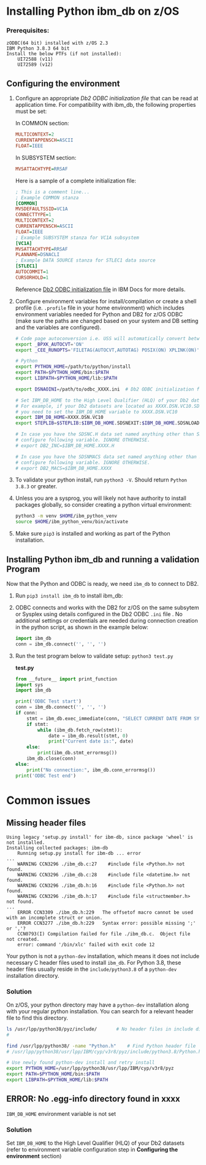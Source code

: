 # Installing Python ibm_db on z/OS

### Prerequisites:
	
	zODBC(64 bit) installed with z/OS 2.3
	IBM Python 3.8.3 64 bit
	Install the below PTFs (if not installed):
		UI72588 (v11)
		UI72589 (v12)

## Configuring the environment
1. Configure an appropriate _Db2 ODBC initialization file_ that can be read at application time. For compatibility with ibm_db, the following properties must be set:

    In COMMON section:

    ```ini
    MULTICONTEXT=2
    CURRENTAPPENSCH=ASCII
    FLOAT=IEEE
    ```

    In SUBSYSTEM section:

    ```ini
    MVSATTACHTYPE=RRSAF
    ```

    Here is a sample of a complete initialization file:

    ```ini
    ; This is a comment line...
    ; Example COMMON stanza
    [COMMON]
    MVSDEFAULTSSID=VC1A
    CONNECTTYPE=1
    MULTICONTEXT=2
    CURRENTAPPENSCH=ASCII
    FLOAT=IEEE
    ; Example SUBSYSTEM stanza for VC1A subsystem
    [VC1A]
    MVSATTACHTYPE=RRSAF
    PLANNAME=DSNACLI
    ; Example DATA SOURCE stanza for STLEC1 data source
    [STLEC1]
    AUTOCOMMIT=1
    CURSORHOLD=1
    ```

    Reference [Db2 ODBC initialization file](https://www.ibm.com/docs/en/db2-for-zos/12?topic=applications-db2-odbc-initialization-file) in IBM Docs for more details.

1. Configure environment variables for install/compilation or create a shell profile (i.e. `.profile` file in your home environment) which includes environment variables needed for Python and DB2 for z/OS ODBC (make sure the paths are changed based on your system and DB setting and the variables are configured).

	```sh
	# Code page autoconversion i.e. USS will automatically convert between ASCII and EBCDIC where needed.
	export _BPXK_AUTOCVT='ON'
	export _CEE_RUNOPTS='FILETAG(AUTOCVT,AUTOTAG) POSIX(ON) XPLINK(ON)'
	
	# Python
	export PYTHON_HOME=/path/to/python/install
	export PATH=$PYTHON_HOME/bin:$PATH
	export LIBPATH=$PYTHON_HOME/lib:$PATH
	
	export DSNAOINI=/path/to/odbc_XXXX.ini	# Db2 ODBC initialization file
	
	# Set IBM_DB_HOME to the High Level Qualifier (HLQ) of your Db2 datasets.
	# For example, if your Db2 datasets are located as XXXX.DSN.VC10.SDSNC.H and XXXX.DSN.VC10.SDSNMACS, 
	# you need to set the IBM_DB_HOME variable to XXXX.DSN.VC10
	export IBM_DB_HOME=XXXX.DSN.VC10
	export STEPLIB=$STEPLIB:$IBM_DB_HOME.SDSNEXIT:$IBM_DB_HOME.SDSNLOAD:$IBM_DB_HOME.SDSNLOD2
	
	# In case you have the SDSNC.H data set named anything other than SDSNC.H, i.e. non default behaviour, 
	# configure following variable. IGNORE OTHERWISE.
	# export DB2_INC=$IBM_DB_HOME.XXXX.H
	
	# In case you have the SDSNMACS data set named anything other than SDSNMACS, i.e. non default behaviour, 
	# configure following variable. IGNORE OTHERWISE.
	# export DB2_MACS=$IBM_DB_HOME.XXXX
	```
1. To validate your python install, run `python3 -V`. Should return `Python 3.8.3` or greater.
1. Unless you are a sysprog, you will likely not have authority to install packages globally, so consider creating a python virtual environment:
	```sh
	python3 -m venv $HOME/ibm_python_venv
	source $HOME/ibm_python_venv/bin/activate
	```
4. Make sure `pip3` is installed and working as part of the Python installation.


## Installing Python ibm_db and running a validation Program

Now that the Python and ODBC is ready, we need `ibm_db` to connect to DB2.

1. Run `pip3 install ibm_db` to install ibm_db: 
1. ODBC connects and works with the DB2 for z/OS on the same subsytem or Sysplex using details configured in the Db2 ODBC `.ini` file . No additional settings or credentials are needed during connection creation in the python script, as shown in the example below:
	```python
	import ibm_db
	conn = ibm_db.connect('', '', '')
	```
1. Run the test program below to validate setup: `python3 test.py`
	
	**test.py**

	```python
	from __future__ import print_function
	import sys
	import ibm_db

	print('ODBC Test start')
	conn = ibm_db.connect('', '', '')
	if conn:
		stmt = ibm_db.exec_immediate(conn, "SELECT CURRENT DATE FROM SYSIBM.SYSDUMMY1")
		if stmt:
			while (ibm_db.fetch_row(stmt)):
				date = ibm_db.result(stmt, 0)
				print("Current date is:", date)
		else:
			print(ibm_db.stmt_errormsg())
		ibm_db.close(conn)
	else:
		print("No connection:", ibm_db.conn_errormsg())
	print('ODBC Test end')
	```	

# Common issues
## Missing header files
```
Using legacy 'setup.py install' for ibm-db, since package 'wheel' is not installed.
Installing collected packages: ibm-db
    Running setup.py install for ibm-db ... error
...
    WARNING CCN3296 ./ibm_db.c:27    #include file <Python.h> not found.
    WARNING CCN3296 ./ibm_db.c:28    #include file <datetime.h> not found.
    WARNING CCN3296 ./ibm_db.h:16    #include file <Python.h> not found.
    WARNING CCN3296 ./ibm_db.h:17    #include file <structmember.h> not found.
...
    ERROR CCN3309 ./ibm_db.h:229   The offsetof macro cannot be used with an incomplete struct or union.
    ERROR CCN3277 ./ibm_db.h:229   Syntax error: possible missing ';' or ','?
    CCN0793(I) Compilation failed for file ./ibm_db.c.  Object file not created.
    error: command '/bin/xlc' failed with exit code 12
```
Your python is not a `python-dev` installation, which means it does not include necessary C header files used to install `ibm_db`. For Python 3.8, these header files usually reside in the `include/python3.8` of a `python-dev` installation directory.

### Solution
On z/OS, your python directory may have a `python-dev` installation along with your regular python installation. You can search for a relevant header file to find this directory.
```sh
ls /usr/lpp/python38/pyz/include/		# No header files in include directory
# 

find /usr/lpp/python38/ -name "Python.h"	# Find Python header file
# /usr/lpp/python38/usr/lpp/IBM/cyp/v3r8/pyz/include/python3.8/Python.h

# Use newly found python-dev install and retry install
export PYTHON_HOME=/usr/lpp/python38/usr/lpp/IBM/cyp/v3r8/pyz
export PATH=$PYTHON_HOME/bin:$PATH
export LIBPATH=$PYTHON_HOME/lib:$PATH
```

## ERROR: No .egg-info directory found in xxxx
`IBM_DB_HOME` environment variable is not set
### Solution
Set `IBM_DB_HOME` to the High Level Qualifier (HLQ) of your Db2 datasets (refer to environment variable configuration step in **Configuring the environment** section)
